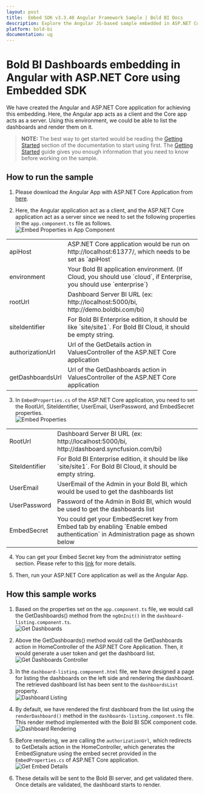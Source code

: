 ```yaml
---
layout: post
title:  Embed SDK v3.3.40 Angular Framework Sample | Bold BI Docs
description: Explore the Angular JS-based sample embedded in ASP.NET Core application supported since v3.3.40 of Bold BI.
platform: bold-bi
documentation: ug
---
```


# Bold BI Dashboards embedding in Angular with ASP.NET Core using Embedded SDK

We have created the Angular and ASP.NET Core application for achieving this embedding. Here, the Angular app acts as a client and the Core app acts as a server. Using this environment, we could be able to list the dashboards and render them on it.  

> **NOTE:** The best way to get started would be  reading the [Getting Started](/embedded-bi/javascript-based/getting-started/) section of the documentation to start using first. The [Getting Started](/embedded-bi/javascript-based/getting-started/) guide gives you enough information that you need to know before working on the sample.      

## How to run the sample

1. Please download the Angular App with ASP.NET Core Application from [here](https://onpremise-demo.boldbi.com/getting-started/angular-v3.3/sample.zip).    

2. Here, the Angular application act as a client, and the ASP.NET Core application act as a server since we need to set the following properties in the `app.component.ts` file as follows.
![Embed Properties in App Component](/static/assets/embedded/javascript/sample/images/angular-app-comp.png)
<meta charset="utf-8"/>
<table>
  <tbody>
      <tr>
        <td align="left">apiHost</td>
        <td align="left">ASP.NET Core application would be run on http://localhost:61377/, which needs to be set as `apiHost`</td>
    </tr>
    <tr>
        <td align="left">environment</td>
        <td align="left">Your Bold BI application environment. (If Cloud, you should use `cloud`, if  Enterprise, you should use `enterprise`)</td>
    </tr>
    <tr>
        <td align="left">rootUrl</td>
        <td align="left">Dashboard Server BI URL (ex: http://localhost:5000/bi, http://demo.boldbi.com/bi)</td>
    </tr>
    <tr>
        <td align="left">siteIdentifier</td>
        <td align="left">For Bold BI Enterprise edition, it should be like `site/site1`. For Bold BI Cloud, it should be empty string.</td>
    </tr>
    <tr>
        <td align="left">authorizationUrl</td>
        <td align="left">Url of the GetDetails action in ValuesController of the ASP.NET Core application</td>
    </tr>
    <tr>
        <td align="left">getDashboardsUrl</td>
        <td align="left">Url of the GetDashboards action in ValuesController of the ASP.NET Core application</td>
    </tr>
  </tbody>
</table>


3. In `EmbedProperties.cs` of the ASP.NET Core application, you need to set the RootUrl, SiteIdentifier, UserEmail, UserPassword, and EmbedSecret properties.  
![Embed Properties](/static/assets/embedded/javascript/sample/images/prop-angular.png)
<meta charset="utf-8"/>
<table>
  <tbody>
    <tr>
        <td align="left">RootUrl</td>
        <td align="left">Dashboard Server BI URL (ex: http://localhost:5000/bi, http://dashboard.syncfusion.com/bi)</td>
    </tr>
    <tr>
        <td align="left">SiteIdentifier</td>
        <td align="left">For Bold BI Enterprise edition, it should be like `site/site1`. For Bold BI Cloud, it should be empty string.</td>
    </tr>
    <tr>
        <td align="left">UserEmail</td>
        <td align="left">UserEmail of the Admin in your Bold BI, which would be used to get the dashboards list</td>
    </tr>
    <tr>
        <td align="left">UserPassword</td>
        <td align="left">Password of the Admin in Bold BI, which would be used to get the dashboards list</td>
    </tr>
    <tr>
        <td align="left">EmbedSecret</td>
        <td align="left">You could get your EmbedSecret key from Embed tab by enabling `Enable embed authentication` in Administration page as shown below</td>
    </tr>
  </tbody>
</table>


4. You can get your Embed Secret key from the administrator setting section. Please refer to this [link](/embedded-bi/site-administration/embed-settings/) for more details.

5. Then, run your ASP.NET Core application as well as the Angular App.  

## How this sample works

1. Based on the properties set on the `app.component.ts` file, we would call the GetDashboards() method from the `ngOnInit()` in the `dashboard-listing.component.ts`.  
![Get Dashboards](/static/assets/embedded/javascript/sample/images/angular-get-dashboards.png)  

2. Above the GetDashboards() method would call the GetDashboards action in HomeController of the ASP.NET Core Application. Then, it would generate a user token and get the dashboard list.  
![Get Dashboards Controller](/static/assets/embedded/javascript/sample/images/angular-home-controller.png)  

3. In the `dashboard-listing.component.html` file, we have designed a page for listing the dashboards on the left side and rendering the dashboard. The retrieved dashboard list has been sent to the `dashboardsList` property.  
![Dashboard Listing](/static/assets/embedded/javascript/sample/images/angular-dash-listing.png)  

4. By default, we have rendered the first dashboard from the list using the `renderDashboard()` method in the `dashboards-listing.component.ts` file. This render method implemented with the Bold BI SDK component code.  
![Dashboard Rendering](/static/assets/embedded/javascript/sample/images/angular-dash-render.png) 

5. Before rendering, we are calling the `authorizationUrl`, which redirects to GetDetails action in the HomeController, which generates the EmbedSignature using the embed secret provided in the `EmbedProperties.cs` of ASP.NET Core application.  
![Get Embed Details](/static/assets/embedded/javascript/sample/images/angular-get-details.png)  

6. These details will be sent to the Bold BI server, and get validated there. Once details are validated, the dashboard starts to render.  